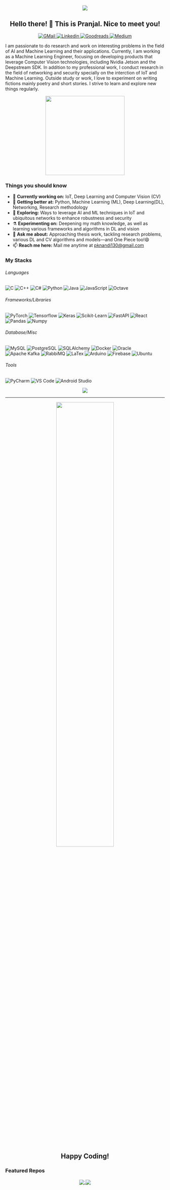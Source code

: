 <h1 align="center">
  <a href="https://git.io/typing-svg">
    <img src="https://readme-typing-svg.herokuapp.com/?lines=Hello,+There!+👋;This+is+Pranjal....;Nice+to+meet+you!&center=true&size=30">
  </a>
</h1>

<h2 align="center">Hello there! 👋 This is Pranjal. Nice to meet you!</h2>
<p align="center">
   <a href="mailto:pknandi130@gmail.com" target="_blank"> 
     <img alt="GMail" src="https://img.shields.io/badge/-GMAIL-red?&style=for-the-badge&logo=Gmail&logoColor=white">
  </a>
  <a href="https://www.linkedin.com/in/pranjal-kumar-nandi-24347b153/" target="_blank">
    <img alt="Linkedin" src="https://img.shields.io/badge/linkedin-%230077B5.svg?&style=for-the-badge&logo=linkedin&logoColor=white">
   </a>
  <a href="https://www.goodreads.com/user/show/68893621-pranjal" target="_blank">
    <img alt="Goodreads" src="https://img.shields.io/badge/-GOODREADS-white?&style=for-the-badge&logo=Goodreads&logoColor=black">
  </a>
  <a href="https://pknandi130.medium.com/" target="_blank">
    <img alt="Medium" src="https://img.shields.io/badge/-MEDIUM-white?&style=for-the-badge&logo=medium&logoColor=black">
  </a>
</p>

<!--&nbsp;![](https://komarev.com/ghpvc/?username=pknandi&color=brightgreen)-->

I am passionate to do research and work on interesting problems in the field of AI and Machine Learning and their applications. Currently, I am working as a Machine Learning Engineer, focusing on developing products that leverage Computer Vision technologies, including Nvidia Jetson and the Deepstream SDK. In addition to my professional work, I conduct research in the field of networking and security specially on the interction of IoT and Machine Learning. Outside study or work, I love to experiment on writing fictions mainly poetry and short stories. I strive to learn and explore new things regularly.

<p align="center">
  <img height=250 align="center" src="https://github-readme-stats.vercel.app/api?username=pknandi&count_private=true&show_icons=true&hide=issues&theme=codeSTACKr&show=reviews,prs_merged&card_width=500&rank_icon=github&include_all_commits=true" />
</p>

<!--
**pknandi/pknandi** is a ✨ _special_ ✨ repository because its `README.md` (this file) appears on your GitHub profile.

Here are some ideas to get you started:

- 🔭 I’m currently working on ...
- 🌱 I’m currently learning ...
- 👯 I’m looking to collaborate on ...
- 🤔 I’m looking for help with ...
- 💬 Ask me about ...
- 📫 How to reach me: ...
- 😄 Pronouns: ...
- ⚡ Fun fact: ...
- 👋
-->




### Things you should know

- 🔭 <b>Currently working on:</b> IoT, Deep Learning and Computer Vision (CV)
- 🌱 <b>Getting better at:</b> Python, Machine Learning (ML), Deep Learning(DL), Networking, Research methodology
- 🤔 <b>Exploring:</b> Ways to leverage AI and ML techniques in IoT and ubiquitous networks to enhance robustness and security 
- ⚗️ <b>Experimenting on:</b> Deepening my math knowledge, as well as learning various frameworks and algorithms in DL and vision
- 💬 <b>Ask me about:</b> Approaching thesis work, tackling research problems, various DL and CV algorithms and models—and One Piece too!😄
- 📫 <b>Reach me here:</b> Mail me anytime at  <a href="mailto:pknandi130@gmail.com" target="_blank"> pknandi130@gmail.com</a>

### My Stacks

###### Languages

<p>
   <img alt="C" src="https://img.shields.io/badge/C-A8B9CC.svg?&style=flat-square&logo=C&logoColor=white" />
   <img alt="C++" src="https://img.shields.io/badge/C++-00599C.svg?&style=flat-square&logo=c%2B%2B&logoColor=white" />
   <img alt="C#" src="https://img.shields.io/badge/C%23%20-239120.svg?&style=flat-square&logo=C-sharp&logoColor=white" />
   <img alt="Python" src="https://img.shields.io/badge/Python-3776AB.svg?&style=flat-square&logo=python&logoColor=white" />
   <img alt="Java" src="https://img.shields.io/badge/Java-007396.svg?&style=flat-square&logo=java&logoColor=white" />
   <img alt="JavaScript" src="https://img.shields.io/badge/JavaScript-F7DF1E.svg?&style=flat-square&logo=javascript&logoColor=black" />
   <img alt="Octave" src="https://img.shields.io/badge/Octave-0790C0.svg?&style=flat-square&logo=octave&logoColor=white" />
</p>

###### Frameworks/Libraries
<p>
<!--    <img alt="Node.js" src="https://img.shields.io/badge/Node.js-339933.svg?&style=flat-square&logo=Node.js&logoColor=white" /> -->
  <img alt="PyTorch" src="https://img.shields.io/badge/PyTorch-EE4C2C.svg?&style=flat-square&logo=PyTorch&logoColor=white" />
  <img alt="Tensorflow" src="https://img.shields.io/badge/Tensorflow-FF6F00.svg?&style=flat-square&logo=Tensorflow&logoColor=white" />
  <img alt="Keras" src="https://img.shields.io/badge/Keras-D00000.svg?&style=flat-square&logo=keras&logoColor=white" />
  <img alt="Scikit-Learn" src="https://img.shields.io/badge/SkLearn-F7931E.svg?&style=flat-square&logo=scikit-learn&logoColor=white" />
  <img alt="FastAPI" src="https://img.shields.io/badge/FastAPI-009688?style=flat-square&logo=fastapi&logoColor=white" />
  <img alt="React" src="https://img.shields.io/badge/React-61DAFB.svg?&style=flat-square&logo=React&logoColor=black" />
  <img alt="Pandas" src="https://img.shields.io/badge/Pandas-150458.svg?&style=flat-square&logo=Pandas&logoColor=white" />
  <img alt="Numpy" src="https://img.shields.io/badge/Numpy-013243.svg?&style=flat-square&logo=Numpy&logoColor=white" />
</p>

###### Database/Misc
<p>
   <img alt="MySQL" src="https://img.shields.io/badge/MySQL-4479A1?style=flat-square&logo=mysql&logoColor=white" />
   <img alt="PostgreSQL" src="https://img.shields.io/badge/PostgreSQL-336791.svg?&style=flat-square&logo=PostgreSQL&logoColor=white" />
   <img alt="SQLAlchemy" src="https://img.shields.io/badge/SQLAlchemy-D71F00?style=flat-square&logo=sqlalchemy&logoColor=white" />
   <img alt="Docker" src="https://img.shields.io/badge/Docker-2496ED?style=flat-square&logo=docker&logoColor=white" />
   <img alt="Oracle" src="https://img.shields.io/badge/Oracle-F80000.svg?&style=flat-square&logo=Oracle&logoColor=white" />
   <img alt="Apache Kafka" src="https://img.shields.io/badge/Kafka-231F20?style=flat-square&logo=apachekafka&logoColor=white" />
   <img alt="RabbiMQ" src="https://img.shields.io/badge/RabbitMQ-FF6600?style=flat-square&logo=rabbitmq&logoColor=white" />
   <img alt="LaTex" src="https://img.shields.io/badge/-LaTeX-008080?style=flat-square&logo=LaTeX&logoColor=white" />
   <img alt="Arduino" src="https://img.shields.io/badge/Arduino-00979D.svg?&style=flat-square&logo=Arduino&logoColor=white" />
   <img alt="Firebase" src="https://img.shields.io/badge/Firebase-FFCA28.svg?&style=flat-square&logo=Firebase&logoColor=black" />
   <img alt="Ubuntu" src="https://img.shields.io/badge/Ubuntu-E95420.svg?&style=flat-square&logo=Ubuntu&logoColor=white" />
  
</p>


###### Tools

<p>
   <img alt="PyCharm" src="https://img.shields.io/badge/PyCharm-000000.svg?&style=flat-square&logo=PyCharm&logoColor=white" />
   <img alt="VS Code" src="https://img.shields.io/badge/VS%20Code-5C2D91.svg?&style=flat-square&logo=Visual-studio-code&logoColor=white" />
   <img alt="Android Studio" src="https://img.shields.io/badge/Android%20Studio-3D1184.svg?&style=flat-square&logo=Android-studio&logoColor=white" />
</p>

<!--
```json
{
  "languages": ["C++", "Python", "Java", "Matlab", "Javascript"],
  "frameworks/libraries": {
    "backend": ["Django", "Node.js"],
    "frontend": ["React.js"],
    "others": ["NumPy", "Pandas", "Matplotlib"]  
  },
  "database":  ["SQLite", "Oracle 11g"],
  "misc": ["Firebase", "Arduino", "Linux"],
  "tools": ["VS Code","Android Studio", "Pycharm"],
}
```
-->
<p align="center">
  <img  align="center" src="https://github-readme-stats.vercel.app/api/top-langs/?username=pknandi&hide=MATLAB&langs_count=8&layout=donut-vertical&theme=codeSTACKr&card_width=330" />  
</p>



---

<p align="center">
   <img align="center" src="https://github-readme-streak-stats.herokuapp.com/?user=pknandi&hide_border=false&theme=codeSTACKr&background=0d1117" width="60%" />
</p>

 
<h2 align="center">Happy Coding!</h2>

### Featured Repos
<p align="center">
  <a href="https://github.com/pknandi/Decoded">
    <img align="center" src="https://github-readme-stats.vercel.app/api/pin?username=pknandi&repo=Decoded&theme=codeSTACKr" />
  </a>
  <a href="https://github.com/pknandi/Astronomical-Object-Database-Oracle-11g">
    <img align="center" src="https://github-readme-stats.vercel.app/api/pin?username=pknandi&repo=Astronomical-Object-Database-Oracle-11g&theme=codeSTACKr" />
  </a>
</p>


